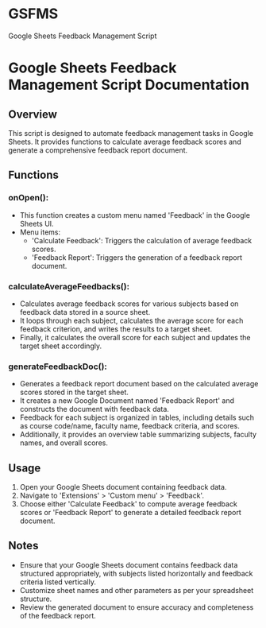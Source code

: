 # GSFMS
Google Sheets Feedback Management Script

# Google Sheets Feedback Management Script Documentation

## Overview
This script is designed to automate feedback management tasks in Google Sheets. It provides functions to calculate average feedback scores and generate a comprehensive feedback report document.

## Functions

### onOpen():
- This function creates a custom menu named 'Feedback' in the Google Sheets UI.
- Menu items:
  - 'Calculate Feedback': Triggers the calculation of average feedback scores.
  - 'Feedback Report': Triggers the generation of a feedback report document.

### calculateAverageFeedbacks():
- Calculates average feedback scores for various subjects based on feedback data stored in a source sheet.
- It loops through each subject, calculates the average score for each feedback criterion, and writes the results to a target sheet.
- Finally, it calculates the overall score for each subject and updates the target sheet accordingly.

### generateFeedbackDoc():
- Generates a feedback report document based on the calculated average scores stored in the target sheet.
- It creates a new Google Document named 'Feedback Report' and constructs the document with feedback data.
- Feedback for each subject is organized in tables, including details such as course code/name, faculty name, feedback criteria, and scores.
- Additionally, it provides an overview table summarizing subjects, faculty names, and overall scores.

## Usage
1. Open your Google Sheets document containing feedback data.
2. Navigate to 'Extensions' > 'Custom menu' > 'Feedback'.
3. Choose either 'Calculate Feedback' to compute average feedback scores or 'Feedback Report' to generate a detailed feedback report document.

## Notes
- Ensure that your Google Sheets document contains feedback data structured appropriately, with subjects listed horizontally and feedback criteria listed vertically.
- Customize sheet names and other parameters as per your spreadsheet structure.
- Review the generated document to ensure accuracy and completeness of the feedback report.

